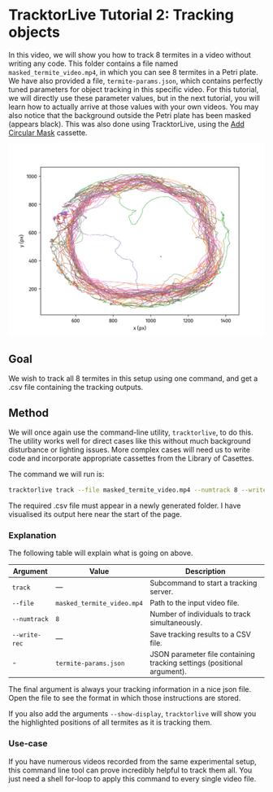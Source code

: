 # TracktorLive Tutorial 2: Tracking objects

In this video, we will show you how to track 8 termites in a video without
writing any code. This folder contains a file named `masked_termite_video.mp4`,
in which you can see 8 termites in a Petri plate. We have also provided a file,
`termite-params.json`, which contains perfectly tuned parameters for object
tracking in this specific video. For this tutorial, we will directly use these
parameter values, but in the next tutorial, you will learn how to actually
arrive at those values with your own videos. You may also notice that the
background outside the Petri plate has been masked (appears black). This was
also done using TracktorLive, using the [Add Circular Mask](../../Library_Of_Casettes/Add_Circular_Mask/add_circular_mask.md) cassette.

![Tracks of the termites](tracks.png)

## Goal

We wish to track all 8 termites in this setup using one command, and get a .csv
file containing the tracking outputs. 

## Method

We will once again use the command-line utility, `tracktorlive`, to do this. The
utility works well for direct cases like this without much background
disturbance or lighting issues. More complex cases will need us to write code
and incorporate appropriate cassettes from the Library of Casettes.

The command we will run is:

```bash
tracktorlive track --file masked_termite_video.mp4 --numtrack 8 --write-rec termite-params.json
```

The required .csv file must appear in a newly generated folder. I have
visualised its output here near the start of the page.

### Explanation

The following table will explain what is going on above.

| Argument | Value | Description |
|----------|-------|-------------|
| `track` | — | Subcommand to start a tracking server. |
| `--file` | `masked_termite_video.mp4` | Path to the input video file. |
| `--numtrack` | `8` | Number of individuals to track simultaneously. |
| `--write-rec` | — | Save tracking results to a CSV file. |
| - | `termite-params.json` | JSON parameter file containing tracking settings (positional argument). |

The final argument is always your tracking information in a nice json file. Open
the file to see the format in which those instructions are stored.

If you also add the arguments `--show-display`, `tracktorlive` will show you the
highlighted positions of all termites as it is tracking them. 

### Use-case

If you have numerous videos recorded from the same experimental setup, this
command line tool can prove incredibly helpful to track them all. You just need
a shell for-loop to apply this command to every single video file.
